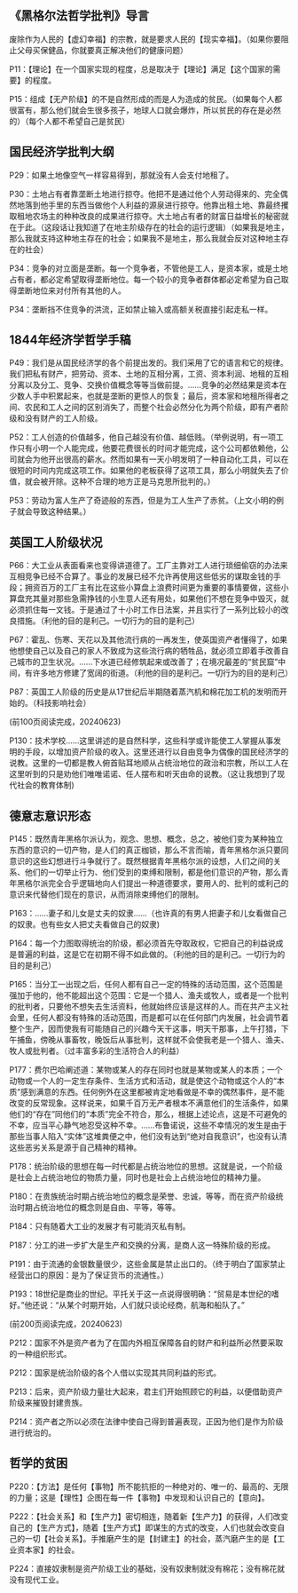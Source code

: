 ## 《黑格尔法哲学批判》导言

废除作为人民的【虚幻幸福】的宗教，就是要求人民的【现实幸福】。（如果你要阻止父母买保健品，你就要真正解决他们的健康问题）

P11：【理论】在一个国家实现的程度，总是取决于【理论】满足【这个国家的需要】的程度。

P15：组成【无产阶级】的不是自然形成的而是人为造成的贫民。（如果每个人都很富有，那么他们就会生很多孩子，地球人口就会爆炸，所以贫民的存在是必然的）（每个人都不希望自己是贫民）

## 国民经济学批判大纲

P29：如果土地像空气一样容易得到，那就没有人会支付地租了。

P30：土地占有者靠垄断土地进行掠夺。他把不是通过他个人劳动得来的、完全偶然地落到他手里的东西当做他个人利益的源泉进行掠夺。他靠出租土地、靠最终攫取租地农场主的种种改良的成果进行掠夺。大土地占有者的财富日益增长的秘密就在于此。（这段话让我知道了在地主阶级存在的社会的运行逻辑）（如果我是地主，那么我就支持这种地主存在的社会；如果我不是地主，那么我就会反对这种地主存在的社会）

P34：竞争的对立面是垄断。每一个竞争者，不管他是工人，是资本家，或是土地占有者，都必定希望取得垄断地位。每一个较小的竞争者群体都必定希望为自己取得垄断地位来对付所有其他的人。

P34：垄断挡不住竞争的洪流，正如禁止输入或高额关税直接引起走私一样。

## 1844年经济学哲学手稿

P49：我们是从国民经济学的各个前提出发的。我们采用了它的语言和它的规律。我们把私有财产，把劳动、资本、土地的互相分离，工资、资本利润、地租的互相分离以及分工、竞争、交换价值概念等等当做前提。……竞争的必然结果是资本在少数人手中积累起来，也就是垄断的更惊人的恢复；最后，资本家和地租所得者之间、农民和工人之间的区别消失了，而整个社会必然分化为两个阶级，即有产者阶级和没有财产的工人阶级。

P52：工人创造的价值越多，他自己越没有价值、越低贱。（举例说明，有一项工作只有小明一个人能完成，他要花费很长的时间才能完成，这个公司都依赖他，公司就会为他开出很高的薪水。然而如果有一天小明发明了一种自动化工具，可以在很短的时间内完成这项工作。如果他的老板获得了这项工具，那么小明就失去了价值，就会被开除。这种不合理的地方正是马克思所批判的。）

P53：劳动为富人生产了奇迹般的东西，但是为工人生产了赤贫。（上文小明的例子就会导致这种结果。）

## 英国工人阶级状况

P66：大工业从表面看来也变得讲道德了。工厂主靠对工人进行琐细偷窃的办法来互相竞争已经不合算了。事业的发展已经不允许再使用这些低劣的谋取金钱的手段；拥资百万的工厂主有比在这些小算盘上浪费时间更为重要的事情要做，这些小算盘充其量对那些急需挣钱的小生意人还有用处，如果他们不想在竞争中毁灭，就必须抓住每一文钱。于是通过了十小时工作日法案，并且实行了一系列比较小的改良措施。（利他的目的是利己。一切行为的目的是利己）

P67：霍乱、伤寒、天花以及其他流行病的一再发生，使英国资产者懂得了，如果他想使自己以及自己的家人不致成为这些流行病的牺牲品，就必须立即着手改善自己城市的卫生状况。……下水道已经修筑起来或改善了；在境况最差的“贫民窟”中间，有许多地方修建了宽阔的街道。（利他的目的是利己。一切行为的目的是利己）

P87：英国工人阶级的历史是从17世纪后半期随着蒸汽机和棉花加工机的发明而开始的。（科技影响社会）

(前100页阅读完成，20240623)

P130：技术学校……这里讲述的是自然科学，这些科学或许能使工人掌握从事发明的手段，以增加资产阶级的收入。这里还进行以自由竞争为偶像的国民经济学的说教。这里的一切都是教人俯首贴耳地顺从占统治地位的政治和宗教，所以工人在这里听到的只是劝他们唯唯诺诺、任人摆布和听天由命的说教。（这让我想到了现代社会的教育体制)

## 德意志意识形态

P145：既然青年黑格尔派认为，观念、思想、概念，总之，被他们变为某种独立东西的意识的一切产物，是人们的真正枷锁，那么不言而喻，青年黑格尔派只要同意识的这些幻想进行斗争就行了。既然根据青年黑格尔派的设想，人们之间的关系、他们的一切举止行为、他们受到的束缚和限制，都是他们意识的产物，那么青年黑格尔派完全合乎逻辑地向人们提出一种道德要求，要用人的、批判的或利己的意识来代替他们现在的意识，从而消除束缚他们的限制。

P163：……妻子和儿女是丈夫的奴隶……（也许真的有男人把妻子和儿女看做自己的奴隶。也有些女人把丈夫看做自己的奴隶)

P164：每一个力图取得统治的阶级，都必须首先夺取政权，它把自己的利益说成是普遍的利益，这是它在初期不得不如此做的。（利他的目的是利己。一切行为的目的是利己）

P165：当分工一出现之后，任何人都有自己一定的特殊的活动范围，这个范围是强加于他的，他不能超出这个范围：它是一个猎人、渔夫或牧人，或者是一个批判的批判者，只要他不想失去生活资料，他就始终应该是这样的人。而在共产主义社会里，任何人都没有特殊的活动范围，而是都可以在任何部门内发展，社会调节着整个生产，因而使我有可能随自己的兴趣今天干这事，明天干那事，上午打猎，下午捕鱼，傍晚从事畜牧，晚饭后从事批判，这样就不会使我老是一个猎人、渔夫、牧人或批判者。（过丰富多彩的生活符合人的利益）

P177：费尔巴哈阐述道：某物或某人的存在同时也就是某物或某人的本质；一个动物或一个人的一定生存条件、生活方式和活动，就是使这个动物或这个人的“本质”感到满意的东西。任何例外在这里都被肯定地看做是不幸的偶然事件，是不能改变的反常现象。这样说来，如果千百万无产者根本不满意他们的生活条件，如果他们的“存在”同他们的“本质”完全不符合，那么，根据上述论点，这是不可避免的不幸，应当平心静气地忍受这种不幸。……布鲁诺说，这些不幸情况的发生是由于那些当事人陷入“实体”这堆粪便之中，他们没有达到“绝对自我意识”，也没有认清这些恶劣关系是源于自己精神的精神。

P178：统治阶级的思想在每一时代都是占统治地位的思想。这就是说，一个阶级是社会上占统治地位的物质力量，同时也是社会上占统治地位的精神力量。

P180：在贵族统治时期占统治地位的概念是荣誉、忠诚，等等，而在资产阶级统治时期占统治地位的概念则是自由、平等，等等。

P184：只有随着大工业的发展才有可能消灭私有制。

P187：分工的进一步扩大是生产和交换的分离，是商人这一特殊阶级的形成。

P191：由于流通的金银数量很少，这些金属是禁止出口的。（终于明白了国家禁止经营出口的原因：是为了保证货币的流通性。）

P193：18世纪是商业的世纪。平托关于这一点说得很明确：“贸易是本世纪的嗜好。”他还说：“从某个时期开始，人们就只谈论经商，航海和船队了。”

(前200页阅读完成，20240623)

P212：国家不外是资产者为了在国内外相互保障各自的财产和利益所必然要采取的一种组织形式。

P212：国家是统治阶级的各个人借以实现其共同利益的形式。

P213：后来，资产阶级力量壮大起来，君主们开始照顾它的利益，以便借助资产阶级来摧毁封建贵族。

P214：资产者之所以必须在法律中使自己得到普遍表现，正因为他们是作为阶级进行统治的。

## 哲学的贫困

P220：【方法】是任何【事物】所不能抗拒的一种绝对的、唯一的、最高的、无限的力量；这是【理性】企图在每一件【事物】中发现和认识自己的【意向】。

P222：【社会关系】和【生产力】密切相连，随着新【生产力】的获得，人们改变自己的【生产方式】，随着【生产方式】即谋生的方式的改变，人们也就会改变自己的一切【社会关系】。手推磨产生的是【封建主】的社会，蒸汽磨产生的是【工业资本家】的社会。

P224：直接奴隶制是资产阶级工业的基础，没有奴隶制就没有棉花；没有棉花就没有现代工业。